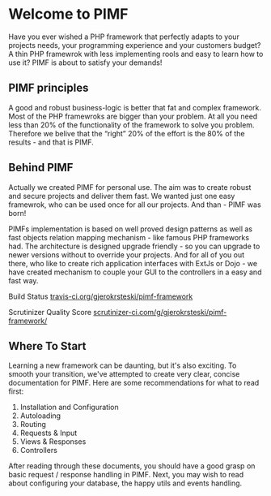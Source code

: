 # Welcome to PIMF

Have you ever wished a PHP framework that perfectly adapts to your projects needs, your programming experience and your
customers budget? A thin PHP framewrok with less implementing rools and easy to learn how to use it? PIMF is about to satisfy your demands!

## PIMF principles
A good and robust business-logic is better that fat and complex framework. Most of the PHP framewroks are bigger than your
problem. At all you need less than 20% of the functionality of the framework to solve you problem. Therefore we belive that
the “right” 20% of the effort is the 80% of the results - and that is PIMF.

## Behind PIMF
Actually we created PIMF for personal use. The aim was to create robust and secure projects and deliver them fast. We wanted
just one easy framewrok, who can be used once for all  our projects. And than - PIMF was born!

PIMFs implementation is based on well proved design patterns as well as fast objects relation mapping mechanism - like famous
PHP frameworks had. The architecture is designed upgrade friendly - so you can upgrade to newer versions without to override your
projects. And for all of you out there, who like to create rich application interfaces with ExtJs or Dojo - we have created
mechanism to couple your GUI to the controllers in a easy and fast way.

Build Status [travis-ci.org/gjerokrsteski/pimf-framework](https://travis-ci.org/gjerokrsteski/pimf-framework)

Scrutinizer Quality Score [scrutinizer-ci.com/g/gjerokrsteski/pimf-framework/](https://scrutinizer-ci.com/g/gjerokrsteski/pimf-framework/)

## Where To Start

Learning a new framework can be daunting, but it's also exciting. To smooth your transition, we've attempted to create very clear,
concise documentation for PIMF. Here are some recommendations for what to read first:

1. Installation and Configuration
2. Autoloading
3. Routing
4. Requests & Input
5. Views & Responses
6. Controllers

After reading through these documents, you should have a good grasp on basic request / response handling in PIMF.
Next, you may wish to read about configuring your database, the happy utils and events handling.